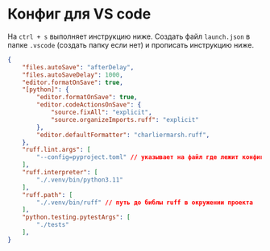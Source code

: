 # Конфиг для VS code

На `ctrl + s` выполняет инструкцию ниже.
Создать файл `launch.json` в папке `.vscode` (создать папку если нет) и прописать инструкцию ниже.

```json
{
    "files.autoSave": "afterDelay",
    "files.autoSaveDelay": 1000,
    "editor.formatOnSave": true,
    "[python]": {
        "editor.formatOnSave": true,
        "editor.codeActionsOnSave": {
            "source.fixAll": "explicit",
            "source.organizeImports.ruff": "explicit"
        },
        "editor.defaultFormatter": "charliermarsh.ruff",
    },
    "ruff.lint.args": [
        "--config=pyproject.toml" // указывает на файл где лежит конфиг ruff
    ],
    "ruff.interpreter": [
        "./.venv/bin/python3.11"
    ],
    "ruff.path": [
        "./.venv/bin/ruff" // путь до библы ruff в окружении проекта
    ],
    "python.testing.pytestArgs": [
        "./tests"
    ],
}
```
